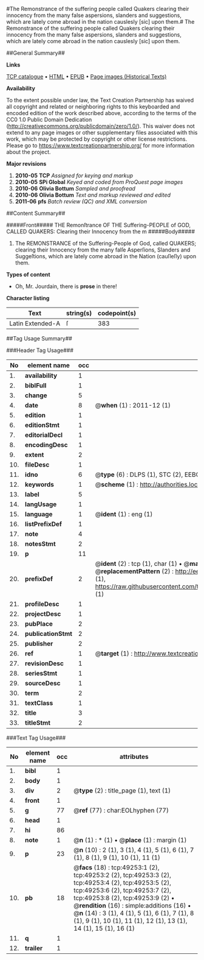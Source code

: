 #The Remonstrance of the suffering people called Quakers clearing their innocency from the many false aspersions, slanders and suggestions, which are lately come abroad in the nation causlesly [sic] upon them.#
The Remonstrance of the suffering people called Quakers clearing their innocency from the many false aspersions, slanders and suggestions, which are lately come abroad in the nation causlesly [sic] upon them.

##General Summary##

**Links**

[TCP catalogue](http://www.ota.ox.ac.uk/tcp/)  • 
[HTML](http://tei.it.ox.ac.uk/tcp/Texts-HTML/free/A56/A56996.html)  • 
[EPUB](http://tei.it.ox.ac.uk/tcp/Texts-EPUB/free/A56/A56996.epub) • 
[Page images (Historical Texts)](https://historicaltexts.jisc.ac.uk/eebo-11792068e)

**Availability**

To the extent possible under law, the Text Creation Partnership has waived all copyright and related or neighboring rights to this keyboarded and encoded edition of the work described above, according to the terms of the CC0 1.0 Public Domain Dedication (http://creativecommons.org/publicdomain/zero/1.0/). This waiver does not extend to any page images or other supplementary files associated with this work, which may be protected by copyright or other license restrictions. Please go to https://www.textcreationpartnership.org/ for more information about the project.

**Major revisions**

1. __2010-05__ __TCP__ *Assigned for keying and markup*
1. __2010-05__ __SPi Global__ *Keyed and coded from ProQuest page images*
1. __2010-06__ __Olivia Bottum__ *Sampled and proofread*
1. __2010-06__ __Olivia Bottum__ *Text and markup reviewed and edited*
1. __2011-06__ __pfs__ *Batch review (QC) and XML conversion*

##Content Summary##

#####Front#####
THE Remonſtrance OF THE Suffering-PEOPLE of GOD, CALLED QUAKERS: Clearing their Innocency from the m
#####Body#####

1. The REMONSTRANCE of the Suffering-People of God, called QUAKERS; clearing their Innocency from the many falſe Asperſions, Slanders and Suggeſtions, which are lately come abroad in the Nation (cauſleſly) upon them.

**Types of content**

  * Oh, Mr. Jourdain, there is **prose** in there!

**Character listing**


|Text|string(s)|codepoint(s)|
|---|---|---|
|Latin Extended-A|ſ|383|

##Tag Usage Summary##

###Header Tag Usage###

|No|element name|occ|attributes|
|---|---|---|---|
|1.|__availability__|1||
|2.|__biblFull__|1||
|3.|__change__|5||
|4.|__date__|8| @__when__ (1) : 2011-12 (1)|
|5.|__edition__|1||
|6.|__editionStmt__|1||
|7.|__editorialDecl__|1||
|8.|__encodingDesc__|1||
|9.|__extent__|2||
|10.|__fileDesc__|1||
|11.|__idno__|6| @__type__ (6) : DLPS (1), STC (2), EEBO-CITATION (1), OCLC (1), VID (1)|
|12.|__keywords__|1| @__scheme__ (1) : http://authorities.loc.gov/ (1)|
|13.|__label__|5||
|14.|__langUsage__|1||
|15.|__language__|1| @__ident__ (1) : eng (1)|
|16.|__listPrefixDef__|1||
|17.|__note__|4||
|18.|__notesStmt__|2||
|19.|__p__|11||
|20.|__prefixDef__|2| @__ident__ (2) : tcp (1), char (1)  •  @__matchPattern__ (2) : ([0-9\-]+):([0-9IVX]+) (1), (.+) (1)  •  @__replacementPattern__ (2) : http://eebo.chadwyck.com/downloadtiff?vid=$1&page=$2 (1), https://raw.githubusercontent.com/textcreationpartnership/Texts/master/tcpchars.xml#$1 (1)|
|21.|__profileDesc__|1||
|22.|__projectDesc__|1||
|23.|__pubPlace__|2||
|24.|__publicationStmt__|2||
|25.|__publisher__|2||
|26.|__ref__|1| @__target__ (1) : http://www.textcreationpartnership.org/docs/. (1)|
|27.|__revisionDesc__|1||
|28.|__seriesStmt__|1||
|29.|__sourceDesc__|1||
|30.|__term__|2||
|31.|__textClass__|1||
|32.|__title__|3||
|33.|__titleStmt__|2||


###Text Tag Usage###

|No|element name|occ|attributes|
|---|---|---|---|
|1.|__bibl__|1||
|2.|__body__|1||
|3.|__div__|2| @__type__ (2) : title_page (1), text (1)|
|4.|__front__|1||
|5.|__g__|77| @__ref__ (77) : char:EOLhyphen (77)|
|6.|__head__|1||
|7.|__hi__|86||
|8.|__note__|1| @__n__ (1) : * (1)  •  @__place__ (1) : margin (1)|
|9.|__p__|23| @__n__ (10) : 2 (1), 3 (1), 4 (1), 5 (1), 6 (1), 7 (1), 8 (1), 9 (1), 10 (1), 11 (1)|
|10.|__pb__|18| @__facs__ (18) : tcp:49253:1 (2), tcp:49253:2 (2), tcp:49253:3 (2), tcp:49253:4 (2), tcp:49253:5 (2), tcp:49253:6 (2), tcp:49253:7 (2), tcp:49253:8 (2), tcp:49253:9 (2)  •  @__rendition__ (16) : simple:additions (16)  •  @__n__ (14) : 3 (1), 4 (1), 5 (1), 6 (1), 7 (1), 8 (1), 9 (1), 10 (1), 11 (1), 12 (1), 13 (1), 14 (1), 15 (1), 16 (1)|
|11.|__q__|1||
|12.|__trailer__|1||
